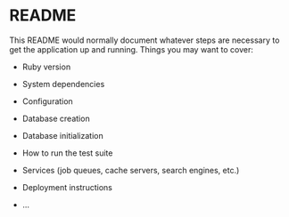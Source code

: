 # README

This README would normally document whatever steps are necessary to get the
application up and running.
Things you may want to cover:
* Ruby version

* System dependencies

* Configuration

* Database creation

* Database initialization

* How to run the test suite

* Services (job queues, cache servers, search engines, etc.)

* Deployment instructions

* ...
